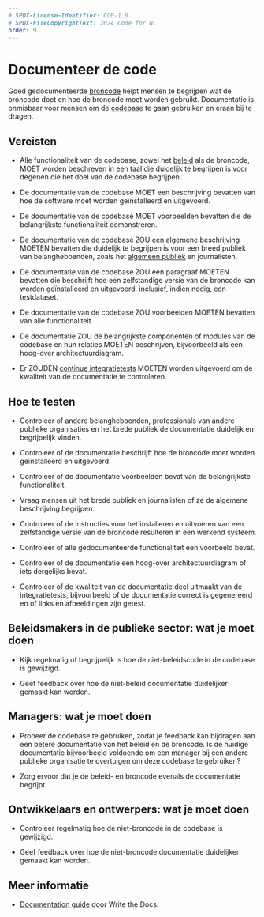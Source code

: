 ```yaml
---
# SPDX-License-Identifier: CC0-1.0
# SPDX-FileCopyrightText: 2024 Code for NL
order: 9
---
```


# Documenteer de code

Goed gedocumenteerde [broncode](../glossary.html#broncode) helpt mensen te begrijpen wat de broncode doet en hoe de broncode moet worden gebruikt. Documentatie is onmisbaar voor mensen om de [codebase](../glossary.html#codebase) te gaan gebruiken en eraan bij te dragen.

## Vereisten

- Alle functionaliteit van de codebase, zowel het [beleid](../glossary.html#beleid) als de broncode, MOET worden beschreven in een taal die duidelijk te begrijpen is voor degenen die het doel van de codebase begrijpen.

- De documentatie van de codebase MOET een beschrijving bevatten van hoe de software moet worden geïnstalleerd en uitgevoerd.

- De documentatie van de codebase MOET voorbeelden bevatten die de belangrijkste functionaliteit demonstreren.

- De documentatie van de codebase ZOU een algemene beschrijving MOETEN bevatten die duidelijk te begrijpen is voor een breed publiek van belanghebbenden, zoals het [algemeen publiek](../glossary.html#algemeen-publiek) en journalisten.

- De documentatie van de codebase ZOU een paragraaf MOETEN bevatten die beschrijft hoe een zelfstandige versie van de broncode kan worden geïnstalleerd en uitgevoerd, inclusief, indien nodig, een testdataset.

- De documentatie van de codebase ZOU voorbeelden MOETEN bevatten van alle functionaliteit.

- De documentatie ZOU de belangrijkste componenten of modules van de codebase en hun relaties MOETEN beschrijven, bijvoorbeeld als een hoog-over architectuurdiagram.

- Er ZOUDEN [continue integratietests](../glossary.html#continue-integratie) MOETEN worden uitgevoerd om de kwaliteit van de documentatie te controleren.

## Hoe te testen

- Controleer of andere belanghebbenden, professionals van andere publieke organisaties en het brede publiek de documentatie duidelijk en begrijpelijk vinden.

- Controleer of de documentatie beschrijft hoe de broncode moet worden geïnstalleerd en uitgevoerd.

- Controleer of de documentatie voorbeelden bevat van de belangrijkste functionaliteit.

- Vraag mensen uit het brede publiek en journalisten of ze de algemene beschrijving begrijpen.

- Controleer of de instructies voor het installeren en uitvoeren van een zelfstandige versie van de broncode resulteren in een werkend systeem.

- Controleer of alle gedocumenteerde functionaliteit een voorbeeld bevat.

- Controleer of de documentatie een hoog-over architectuurdiagram of iets dergelijks bevat.

- Controleer of de kwaliteit van de documentatie deel uitmaakt van de integratietests, bijvoorbeeld of de documentatie correct is gegenereerd en of links en afbeeldingen zijn getest.

## Beleidsmakers in de publieke sector: wat je moet doen

- Kijk regelmatig of begrijpelijk is hoe de niet-beleidscode in de codebase is gewijzigd.

- Geef feedback over hoe de niet-beleid documentatie duidelijker gemaakt kan worden.

## Managers: wat je moet doen

- Probeer de codebase te gebruiken, zodat je feedback kan bijdragen aan een betere documentatie van het beleid en de broncode. Is de huidige documentatie bijvoorbeeld voldoende om een manager bij een andere publieke organisatie te overtuigen om deze codebase te gebruiken?

- Zorg ervoor dat je de beleid- en broncode evenals de documentatie begrijpt.

## Ontwikkelaars en ontwerpers: wat je moet doen

- Controleer regelmatig hoe de niet-broncode in de codebase is gewijzigd.

- Geef feedback over hoe de niet-broncode documentatie duidelijker gemaakt kan worden.

## Meer informatie

* [Documentation guide](https://www.writethedocs.org/guide/) door Write the Docs.
